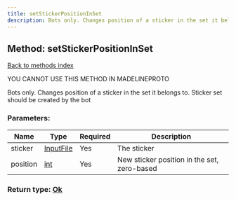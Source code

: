 ```yaml
---
title: setStickerPositionInSet
description: Bots only. Changes position of a sticker in the set it belongs to. Sticker set should be created by the bot
---
```

## Method: setStickerPositionInSet  
[Back to methods index](index.md)


YOU CANNOT USE THIS METHOD IN MADELINEPROTO


Bots only. Changes position of a sticker in the set it belongs to. Sticker set should be created by the bot

### Parameters:

| Name     |    Type       | Required | Description |
|----------|---------------|----------|-------------|
|sticker|[InputFile](../types/InputFile.md) | Yes|The sticker|
|position|[int](../types/int.md) | Yes|New sticker position in the set, zero-based|


### Return type: [Ok](../types/Ok.md)

